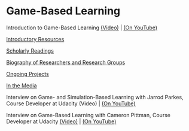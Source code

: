 
# Game-Based Learning


Introduction to Game-Based Learning [(Video)](https://www.udacity.com/course/viewer#%21/c-ud915/l-4797360883/m-4838088631) | [(On YouTube)](https://www.youtube.com/watch?v=YByBeOM59z8)

[Introductory Resources](https://www.udacity.com/wiki/Educational_Technology/Game-Based_Learning/Introductory_Resources)

[Scholarly Readings](https://www.udacity.com/wiki/Educational_Technology/Game-Based_Learning/Scholarly_Readings)

[Biography of Researchers and Research Groups](https://www.udacity.com/wiki/Educational_Technology/Game-Based_Learning/Biography_of_Researchers_and_Research_Groups)

[Ongoing Projects](https://www.udacity.com/wiki/Educational_Technology/Game-Based_Learning/Ongoing_Projects)

[In the Media](https://www.udacity.com/wiki/Educational_Technology/Game-Based_Learning/In_the_Media)

Interview on Game- and Simulation-Based Learning with Jarrod Parkes, Course Developer at Udacity (Video) | [(On YouTube)](https://www.youtube.com/watch?v=NiVbtDy3l0c)

Interview on Game-Based Learning with Cameron Pittman, Course Developer at Udacity [(Video)](https://www.udacity.com/course/viewer#%21/c-ud915/l-4797360883/m-4940329668) | [(On YouTube)](https://www.youtube.com/watch?v=LCqMauBTRuU)

